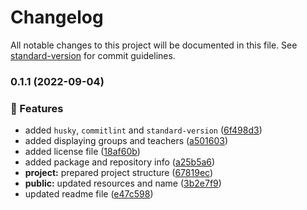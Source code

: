 # Changelog

All notable changes to this project will be documented in this file. See [standard-version](https://github.com/conventional-changelog/standard-version) for commit guidelines.

### 0.1.1 (2022-09-04)


### 🚀 Features

* added `husky`, `commitlint` and `standard-version` ([6f498d3](https://github.com/YSTUty/ystuty-calendar-import/commit/6f498d3bdf5eb95ca874686ada63444ec52bf2c9))
* added displaying groups and teachers ([a501603](https://github.com/YSTUty/ystuty-calendar-import/commit/a5016035d7db75019e36027cf58bfd7efc133379))
* added license file ([18af60b](https://github.com/YSTUty/ystuty-calendar-import/commit/18af60b980413df8ee3ba654219705f8fca766cb))
* added package and repository info ([a25b5a6](https://github.com/YSTUty/ystuty-calendar-import/commit/a25b5a6f03244ff44ea8454b27c9c1fa2570c2f8))
* **project:** prepared project structure ([67819ec](https://github.com/YSTUty/ystuty-calendar-import/commit/67819ecc41d925861fb49bac65b8805ed46ab2bc))
* **public:** updated resources and name ([3b2e7f9](https://github.com/YSTUty/ystuty-calendar-import/commit/3b2e7f943ac2527879147dce8413e9ff954ba4c5))
* updated readme file ([e47c598](https://github.com/YSTUty/ystuty-calendar-import/commit/e47c5981896f50af6586bdf2201f741d8aef3234))
